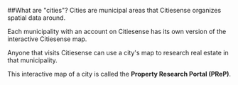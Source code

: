 ##What are "cities"?
Cities are municipal areas that Citiesense organizes spatial data around. 

Each municipality with an account on Citiesense has its own version of the interactive Citiesense map. 

Anyone that visits Citiesense can use a city's map to research real estate in that municipality. 

This interactive map of a city is called the __Property Research Portal (PReP)__. 
